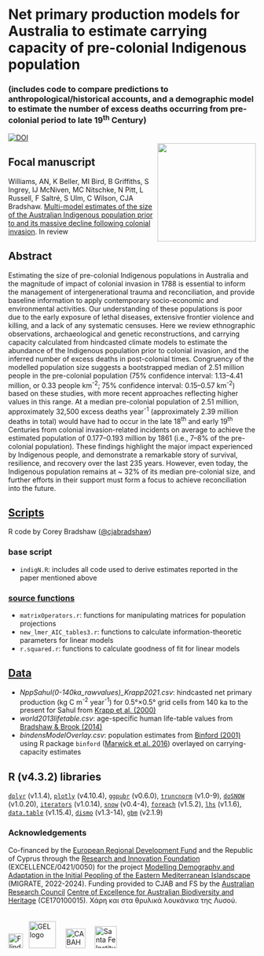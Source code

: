 # Net primary production models for Australia to estimate carrying capacity of pre-colonial Indigenous population
### (includes code to compare predictions to anthropological/historical accounts, and a demographic model to estimate the number of excess deaths occurring from pre-colonial period to late 19<sup>th</sup> Century)
<a href="https://www.ucy.ac.cy/migrate/"><img align="right" src="www/MigratelogoShad.png" width="200" style="margin-top: 20px"></a>
<a href="https://zenodo.org/doi/10.5281/zenodo.10561469"><img src="https://zenodo.org/badge/DOI/10.5281/zenodo.10561469.svg" alt="DOI"></a>

## Focal manuscript
Williams, AN, K Beller, MI Bird, B Griffiths, S Ingrey, IJ McNiven, MC Nitschke, N Pitt, L Russell, F Saltré, S Ulm, C Wilson, CJA Bradshaw. <a href="">Multi-model estimates of the size of the Australian Indigenous population prior to and its massive decline following colonial invasion</a>. In review

## Abstract
Estimating the size of pre-colonial Indigenous populations in Australia and the magnitude of impact of colonial invasion in 1788 is essential to inform the management of intergenerational trauma and reconciliation, and provide baseline information to apply contemporary socio-economic and environmental activities. Our understanding of these populations is poor due to the early exposure of lethal diseases, extensive frontier violence and killing, and a lack of any systematic censuses. Here we review ethnographic observations, archaeological and genetic reconstructions, and carrying capacity calculated from hindcasted climate models to estimate the abundance of the Indigenous population prior to colonial invasion, and the inferred number of excess deaths in post-colonial times. Congruency of the modelled population size suggests a bootstrapped median of 2.51 million people in the pre-colonial population (75% confidence interval: 1.13–4.41 million, or 0.33 people km<sup>-2</sup>; 75% confidence interval: 0.15–0.57 km<sup>-2</sup>) based on these studies, with more recent approaches reflecting higher values in this range. At a median pre-colonial population of 2.51 million, approximately 32,500 excess deaths year<sup>-1</sup> (approximately 2.39 million deaths in total) would have had to occur in the late 18<sup>th</sup> and early 19<sup>th</sup> Centuries from colonial invasion-related incidents on average to achieve the estimated population of 0.177–0.193 million by 1861 (i.e., 7–8% of the pre-colonial population). These findings highlight the major impact experienced by Indigenous people, and demonstrate a remarkable story of survival, resilience, and recovery over the last 235 years. However, even today, the Indigenous population remains at ~ 32% of its median pre-colonial size, and further efforts in their support must form a focus to achieve reconciliation into the future.

## <a href="https://github.com/cjabradshaw/AusIndigN/tree/main/scripts">Scripts</a>
R code by Corey Bradshaw (<a href="http://github.com/cjabradshaw">@cjabradshaw</a>)

### base script
- <code>indigN.R</code>: includes all code used to derive estimates reported in the paper mentioned above

### <a href="https://github.com/cjabradshaw/AusIndigN/tree/main/scripts/source">source functions</a>
- <code>matrixOperators.r</code>: functions for manipulating matrices for population projections
- <code>new_lmer_AIC_tables3.r</code>: functions to calculate information-theoretic parameters for linear models
- <code>r.squared.r</code>: functions to calculate goodness of fit for linear models

## <a href="https://github.com/cjabradshaw/AusIndigN/tree/main/data">Data</a>
- <em>NppSahul(0-140ka_rawvalues)_Krapp2021.csv</em>: hindcasted net primary production (kg C m<sup>-2</sup> year<sup>-1</sup>) for 0.5°×0.5° grid cells from 140 ka to the present for Sahul from <a href="http://doi.org/10.1038/s41597-021-01009-3">Krapp et al. (2000)</a>
- <em>world2013lifetable.csv</em>: age-specific human life-table values from <a href="http://doi.org/10.1073/pnas.1410465111">Bradshaw & Brook (2014)</a>
- <em>bindensModelOverlay.csv</em>: population estimates from <a href="https://www.ucpress.edu/books/constructing-frames-of-reference/paper">Binford (2001)</a> using R package <code>binford</code> (<a href="http://CRAN.R-project.org/package=binford">Marwick et al. 2016</a>) overlayed on carrying-capacity estimates

## R (v4.3.2) libraries
<a href="https://dplyr.tidyverse.org/"><code>dplyr</code></a> (v1.1.4), <a href="https://plotly.com/r/"><code>plotly</code></a> (v4.10.4), <a href="https://rpkgs.datanovia.com/ggpubr/"><code>ggpubr</code></a> (v0.6.0), <a href="https://cran.r-project.org/web/packages/truncnorm/truncnorm.pdf"><code>truncnorm</code></a> (v1.0-9), <a href="https://cran.r-project.org/web/packages/doSNOW/doSNOW.pdf"><code>doSNOW</code></a> (v1.0.20), <a href="https://cran.r-project.org/web/packages/iterators/iterators.pdf"><code>iterators</code></a> (v1.0.14), <a href="https://cran.r-project.org/web/packages/snow/snow.pdf"><code>snow</code></a> (v0.4-4), <a href="https://cran.r-project.org/web/packages/foreach/vignettes/foreach.html"><code>foreach</code></a> (v1.5.2), <a href="https://cran.r-project.org/web/packages/lhs/vignettes/lhs_basics.html"><code>lhs</code></a> (v1.1.6), <a href="https://cran.r-project.org/web/packages/data.table/vignettes/datatable-intro.html"><code>data.table</code></a> (v1.15.4), <a href="https://cran.r-project.org/web/packages/dismo/dismo.pdf"><code>dismo</code></a> (v1.3-14), <a href="https://cran.r-project.org/web/packages/gbm/gbm.pdf"><code>gbm</code></a> (v2.1.9)

### Acknowledgements
Co-financed by the <a href="https://ec.europa.eu/regional_policy/funding/erdf_en">European Regional Development Fund</a> and the Republic of Cyprus through the <a href="https://www.research.org.cy/en/">Research and Innovation Foundation</a> (EXCELLENCE/0421/0050) for the project <a href="https://www.ucy.ac.cy/migrate/">Modelling Demography and Adaptation in the Initial Peopling of the Eastern Mediterranean Islandscape</a> (MIGRATE, 2022-2024). Funding provided to CJAB and FS by the <a href="https://www.arc.gov.au">Australian Research Council</a> <a href="https://EpicAustralia.org.au">Centre of Excellence for Australian Biodiversity and Heritage</a> (CE170100015). Χάρη και στα θρυλικά λουκάνικα της Λυσού.
<br>
<p><a href="https://www.flinders.edu.au"><img align="bottom-left" src="www/Flinders_University_Logo_Horizontal_RGB_Master.png" alt="Flinders University logo" height="30" style="margin-top: 20px"></a> &nbsp; <a href="https://globalecologyflinders.com"><img align="bottom-left" src="www/GEL Logo Kaurna New Transp-2.png" alt="GEL logo" height="55" style="margin-top: 20px"></a> &nbsp; &nbsp; <a href="https://epicaustralia.org.au"><img align="bottom-left" src="www/CabahFCL.jpg" alt="CABAH logo" height="40" style="margin-top: 20px"></a> &nbsp; &nbsp; <a href="https://www.santafe.edu/"><img align="bottom-left" src="www/SFI logo.png" alt="Santa Fe Institute logo" height="45" style="margin-top: 20px"></a></p>
